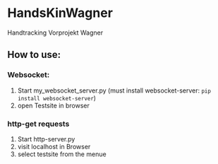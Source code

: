 # HandsKinWagner
Handtracking Vorprojekt Wagner

## How to use:

### Websocket:
1. Start my_websocket_server.py  (must install websocket-server: `pip install websocket-server`)
2. open Testsite in browser

### http-get requests
1. Start http-server.py 
2. visit localhost in Browser
3. select testsite from the menue 
